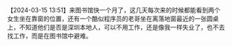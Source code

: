 
【2024-03-15 13:51】来图书馆快一个月了，这几天每次来的时候都能看到两个女生坐在靠窗的位置，还有一个酷似程序员的老哥坐在离落地窗最近的一张圆桌上，不知道他们是否是深圳本地人，可以不用工作，还是像我一样失业了，也不去找工作，而是在图书馆中避难。